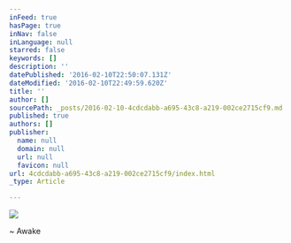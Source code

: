 ```yaml
---
inFeed: true
hasPage: true
inNav: false
inLanguage: null
starred: false
keywords: []
description: ''
datePublished: '2016-02-10T22:50:07.131Z'
dateModified: '2016-02-10T22:49:59.620Z'
title: ''
author: []
sourcePath: _posts/2016-02-10-4cdcdabb-a695-43c8-a219-002ce2715cf9.md
published: true
authors: []
publisher:
  name: null
  domain: null
  url: null
  favicon: null
url: 4cdcdabb-a695-43c8-a219-002ce2715cf9/index.html
_type: Article

---
```

![](https://the-grid-user-content.s3-us-west-2.amazonaws.com/88893dda-9bbe-4595-914e-6a6d5502b354.jpg)

~ Awake